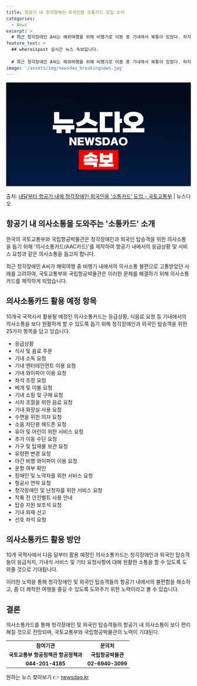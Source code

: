 ```yaml
---
title: 항공기 내 청각장애인·외국인용 소통카드 도입 소식
categories:
  - News
excerpt: >
  # 최근 청각장애인 A씨는 해외여행을 위해 비행기로 이동 중 기내에서 복통이 있었다. 하지만 인터넷 번역기 …
feature_text: >
  ## whereispost 실시간 뉴스 속보입니다.

  # 최근 청각장애인 A씨는 해외여행을 위해 비행기로 이동 중 기내에서 복통이 있었다. 하지만 인터넷 번역기 …
image: '/assets/img/newsdao_breakingnews.jpg'
---
```


![뉴스다오 속보](/assets/img/newsdao_breakingnews.jpg)

<p>출처: <a href="https://newsdao.kr/3675" rel="dofollow">내달부터 항공기 내에 청각장애인·외국인용 ‘소통카드’ 도입 - 국토교통부</a> | 뉴스다오</p>

<h2 data-ke-size="size26">항공기 내 의사소통을 도와주는 '소통카드' 소개</h2>
한국의 국토교통부와 국립항공박물관은 청각장애인과 외국인 탑승객을 위한 의사소통을 돕기 위해 '의사소통카드(AAC카드)'를 제작하여 항공기 내에서의 응급상황 및 서비스 요청과 같은 의사소통을 돕고자 합니다.

<p data-ke-size="size16">최근 청각장애인 A씨가 해외여행 중 비행기 내에서의 의사소통 불편으로 고통받았던 사례를 고려하여, 국토교통부와 국립항공박물관은 이러한 문제를 해결하기 위해 의사소통카드를 제작하게 되었습니다.</p>

<h2 data-ke-size="size24">의사소통카드 활용 예정 항목</h2>
10개국 국적사서 활용될 예정인 의사소통카드는 응급상황, 식음료 요청 등 기내에서의 의사소통을 보다 원활하게 할 수 있도록 돕기 위해 청각장애인과 외국인 탑승객을 위한 25가지 항목을 담고 있습니다.

<ul>
  <li>응급상황</li>
  <li>식사 및 음료 주문</li>
  <li>기내 소독 요청</li>
  <li>기내 엔터테인먼트 이용 요청</li>
  <li>기내 와이파이 이용 요청</li>
  <li>좌석 조정 요청</li>
  <li>베개 및 이불 요청</li>
  <li>기내 쇼핑 및 구매 요청</li>
  <li>시차 조절을 위한 음료 요청</li>
  <li>기내 화장실 사용 요청</li>
  <li>수면을 위한 의자 요청</li>
  <li>소음 차단용 헤드폰 요청</li>
  <li>유아 및 어린이 위한 서비스 요청</li>
  <li>추가 이동 수단 요청</li>
  <li>가구 및 탑재물 보관 요청</li>
  <li>유령편 변경 요청</li>
  <li>야간 비행 와이파이 이용 요청</li>
  <li>운항 여부 확인</li>
  <li>장애인 및 노약자를 위한 서비스 요청</li>
  <li>항공사 연락 요청</li>
  <li>청각장애인 및 난청자를 위한 서비스 요청</li>
  <li>착륙 전 안전벨트 사용 안내</li>
  <li>탑승 지원 보조석 요청</li>
  <li>기내 화재 신고</li>
  <li>선호 좌석 요청</li>
</ul>

<h2 data-ke-size="size24">의사소통카드 활용 방안</h2>
10개 국적사에서 다음 달부터 활용 예정인 의사소통카드는 청각장애인과 외국인 탑승객들이 응급처치, 기내식 서비스 및 기타 요청사항에 대해 원활한 소통을 할 수 있도록 도와줄 것으로 기대됩니다.

<p data-ke-size="size16">이러한 노력을 통해 청각장애인 및 외국인 탑승객들의 항공기 내에서의 불편함을 해소하고, 좀 더 쾌적한 여행을 즐길 수 있도록 도와주기 위한 노력이라고 볼 수 있습니다.</p>

<h2 data-ke-size="size24">결론</h2>
의사소통카드를 통해 청각장애인 및 외국인 탑승객들의 항공기 내 의사소통이 보다 편리해질 것으로 전망되며, 국토교통부와 국립항공박물관의 노력이 기대된다.

<table>
  <tr>
    <td style="text-align: center; height: 17px;"><b>참여기관</b></td>
    <td style="text-align: center; height: 17px;"><b>문의처</b></td>
  </tr>
  <tr>
    <td style="text-align: center; height: 17px;"><b>국토교통부 항공정책관 항공정책과</b></td>
    <td style="text-align: center; height: 17px;"><b>국립항공박물관</b></td>
  </tr>
  <tr>
    <td style="text-align: center; height: 17px;"><b>044-201-4185</b></td>
    <td style="text-align: center; height: 17px;"><b>02-6940-3099</b></td>
  </tr>
</table>

<p data-ke-size="size16"></p> 

원하는 뉴스 찾아보기 👉 <a href="https://newsdao.kr" rel="dofollow">newsdao.kr</a>


